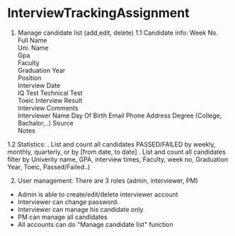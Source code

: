 # InterviewTrackingAssignment

1. Manage candidate list (add,edit, delete)
 1.1 Candidate info: 
     Week No.    
     Full Name    
     Uni. Name    
     Gpa    
     Faculty    
     Graduation Year    
     Position    
     Interview Date    
     IQ Test
     Technical Test    
     Toeic
     Interview Result    
     Interview Comments    
     Interviewer Name
     Day Of Birth
     Email
     Phone 
     Address
     Degree (College, Bachalor,..)
     Source    
     Notes

 1.2 Statistics: 
   . List and count all candidates PASSED/FAILED by weekly, monthly, quarterly, or by [from date, to date]
   . List and count all candidates filter by Univerity name, GPA, interview times, Faculty, week no, Graduation Year, Toeic, Passed/Failed..)

2. User management: There are 3 roles (admin, interviewer, PM)
 - Admin is able to create/edit/delete interviewer account
 - Interviewer can change password.
 - Interviewer can manage his candidate only
 - PM can manage all candidates
 - All accounts can do "Manage candidate list" function
